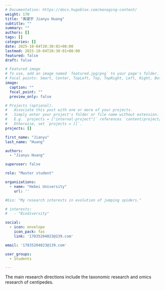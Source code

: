 ```yaml
---
# Documentation: https://docs.hugoblox.com/managing-content/
weight: 170
title: "黄建宇 Jianyu Huang"
subtitle: ""
summary: ""
authors: []
tags: []
categories: []
date: 2025-10-04T20:30:01+08:00
lastmod: 2025-10-04T20:30:01+08:00
featured: false
draft: false

# Featured image
# To use, add an image named `featured.jpg/png` to your page's folder.
# Focal points: Smart, Center, TopLeft, Top, TopRight, Left, Right, BottomLeft, Bottom, BottomRight.
image:
  caption: ""
  focal_point: ""
  preview_only: false

# Projects (optional).
#   Associate this post with one or more of your projects.
#   Simply enter your project's folder or file name without extension.
#   E.g. `projects = ["internal-project"]` references `content/project/deep-learning/index.md`.
#   Otherwise, set `projects = []`.
projects: []

first_name: "Jianyu"
last_name: "Huang"

authors:
  - "Jianyu Huang"

superuser: false

role: "Master student"

organizations:
  - name: "Hebei University"
    url: ''

#bio: "My research interests in evolution of jumping spiders."

# interests:
#   - "Biodiversity"

social:
  - icon: envelope
    icon_pack: fas
    link: '17835204023@139.com'

email: '17835204023@139.com'

user_groups:
  - Students

---
```


The main research directions include the taxonomic research and omics research of centipedes.